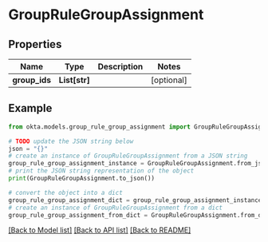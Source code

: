 # GroupRuleGroupAssignment


## Properties

Name | Type | Description | Notes
------------ | ------------- | ------------- | -------------
**group_ids** | **List[str]** |  | [optional] 

## Example

```python
from okta.models.group_rule_group_assignment import GroupRuleGroupAssignment

# TODO update the JSON string below
json = "{}"
# create an instance of GroupRuleGroupAssignment from a JSON string
group_rule_group_assignment_instance = GroupRuleGroupAssignment.from_json(json)
# print the JSON string representation of the object
print(GroupRuleGroupAssignment.to_json())

# convert the object into a dict
group_rule_group_assignment_dict = group_rule_group_assignment_instance.to_dict()
# create an instance of GroupRuleGroupAssignment from a dict
group_rule_group_assignment_from_dict = GroupRuleGroupAssignment.from_dict(group_rule_group_assignment_dict)
```
[[Back to Model list]](../README.md#documentation-for-models) [[Back to API list]](../README.md#documentation-for-api-endpoints) [[Back to README]](../README.md)



